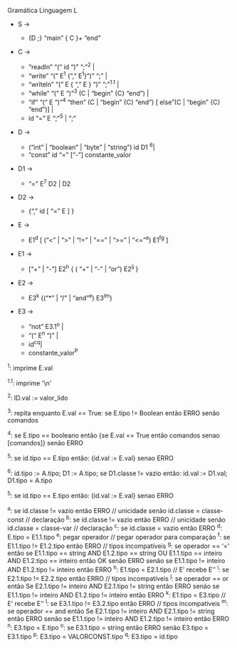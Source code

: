 Gramática Linguagem L

- S  ->  
  - {D ;} “main” { C }+ “end” 

- C ->   
  - “readln” “(“ id “)” “;”<sup>2</sup> | 
  - “write” “(” E<sup>1</sup> {“,” E<sup>1</sup>}“)” “;” | 
  - “writeln” “(” E { “,” E } “)” “;”<sup>1.1</sup> | 
  - “while” “(” E “)”<sup>3</sup> (C | “begin” {C} “end”) |
  - “if” “(“ E “)”<sup>4</sup> “then” (C | “begin” {C} “end”) [ else”(C | “begin” {C} “end”)] | 
  - id “=” E “;”<sup>5</sup> | “;”       

- D ->   
  - (“int” | “boolean” | “byte” | “string”) id D1 <sup>6</sup>| 
  - “const” id “=” [“-”] constante_valor 

- D1 ->   
  - “=” E<sup>7</sup> D2  | D2

- D2 ->   
  - {“,” id [ “=” E ] }

- E ->    
  - E1<sup>d</sup> [ (“<” | “>” | “!=” | “==” | “>=” | “<=”<sup>e</sup>) E1<sup>f</sup><sup>g</sup> ]

- E1 ->   
  - [“+” | “-”] E2<sup>h</sup> { ( “+” | “-” | “or”) E2<sup>i</sup><sup>j</sup> }

- E2  ->  
  - E3<sup>k</sup> {(“*” | “/” | “and”<sup>e</sup>) E3<sup>l</sup><sup>m</sup>}

- E3  ->  
  - “not” E3.1<sup>o</sup> |  
  - “(“ E<sup>n</sup> “)” | 
  - id<sup>c</sup><sup>q</sup>| 
  - constante_valor<sup>P</sup>


<sup>1</sup>: imprime E.val

<sup>1.1</sup>: imprime '\n'

<sup>2</sup>: ID.val := valor_lido

<sup>3</sup>: repita enquanto E.val == True: se E.tipo != Boolean então ERRO senão comandos

<sup>4</sup>: se E.tipo == booleano então {se E.val == True então comandos senao [comandos]} senão ERRO

<sup>5</sup>: se id.tipo == E.tipo então: {id.val := E.val} senao ERRO

<sup>6</sup>: id.tipo := A.tipo; D1 := A.tipo; se D1.classe != vazio então: id.val := D1.val; D1.tipo = A.tipo

<sup>5</sup>: se id.tipo == E.tipo então: {id.val := E.val} senao ERRO

<sup>a</sup>: se id.classe != vazio então ERRO // unicidade 
senão id.classe = classe-const  // declaração
<sup>b</sup>: se id.classe != vazio então ERRO // unicidade 
senão id.classe = classe-var  // declaração
<sup>c</sup>: se id.classe = vazio então ERRO
<sup>d</sup>: E.tipo = E1.1.tipo
<sup>e</sup>: pegar operador  // pegar operador para comparação
<sup>f</sup>: se E1.1.tipo != E1.2.tipo então ERRO // tipos incompatíveis
<sup>g</sup>: se operador == ‘=’ então
se E1.1.tipo == string AND E1.2.tipo == string OU E1.1.tipo == inteiro AND E1.2.tipo == inteiro então OK
          senão ERRO
        senão
  se E1.1.tipo != inteiro AND E1.2.tipo != inteiro então ERRO
<sup>h</sup>: E1.tipo = E2.1.tipo  // E’ recebe E’’
<sup>i</sup>: se E2.1.tipo != E2.2.tipo então ERRO  // tipos incompatíveis
<sup>j</sup>: se operador == or então
  Se E2.1.tipo != inteiro AND E2.1.tipo != string então ERRO
        senão
  se E1.1.tipo != inteiro AND E1.2.tipo != inteiro então ERRO 
<sup>k</sup>: E1.tipo = E3.tipo  // E’ recebe E’’
<sup>l</sup>: se E3.1.tipo != E3.2.tipo então ERRO  // tipos incompatíveis
<sup>m</sup>: se operador == and então
  Se E2.1.tipo != inteiro AND E2.1.tipo != string então ERRO
        senão
  se E1.1.tipo != inteiro AND E1.2.tipo != inteiro então ERRO 
<sup>n</sup>: E3.tipo = E.tipo
<sup>o</sup>: se E3.1.tipo = string então ERRO 
senão E3.tipo = E3.1.tipo 
<sup>p</sup>:  E3.tipo = VALORCONST.tipo
<sup>q</sup>:  E3.tipo = id.tipo